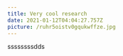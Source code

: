```yaml
---
title: Very cool research
date: 2021-01-12T04:04:27.757Z
picture: /ruhr5oistv0gqukwffze.jpg
---
```

ssssssssdds